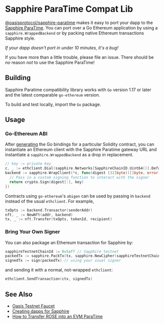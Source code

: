 # Sapphire ParaTime Compat Lib

[@oasisprotocol/sapphire-paratime] makes it easy to port your dapp to the [Sapphire ParaTime].
You can port over a Go Ethereum application by using a `sapphire.WrappedBackend`
or by packing native Ethereum transactions Sapphire style.

[@oasisprotocol/sapphire-paratime]: https://pkg.go.dev/github.com/oasisprotocol/sapphire-paratime/go/
[sapphire paratime]: https://docs.oasis.io/general/developer-resources/sapphire-paratime/

_If your dapp doesn't port in under 10 minutes, it's a bug!_  

If you have more than a little trouble, please file an issue. There should be
_no_ reason _not_ to use the Sapphire ParaTime!

## Building

Sapphire Paratime compatibility library works with `Go` version 1.17 or later and the latest comparable `go-ethereum` version.

To build and test locally, import the `Go` package.

## Usage

### Go-Ethereum ABI

After [generating](https://geth.ethereum.org/docs/dapp/abigen) the Go bindings
for a particular Solidity contract, you can instantiate an Ethereum client with the
Sapphire Paratime gateway URL and instantiate a `sapphire.WrappedBackend` as a drop in
replacement.

```Go
// key := private key
c, _ := ethclient.Dial(sapphire.Networks[SapphireChainID.Uint64()].DefaultGateway)
backend := sapphire.WrapClient(*c, func(digest [32]byte)([]byte, error) {
  // Pass in a custom signing function to interact with the signer
  return crypto.Sign(digest[:], key)
})
```

Contracts using `go-ethereum`'s `abigen` can be used by passing in `backend` instead of the usual `ethclient`. For example,

```Go
txOpts := backend.Transactor(senderAddr)
nft, _ := NewNft(addr, backend)
tx, _ := nft.Transfer(txOpts, tokenId, recipient)
```

### Bring Your Own Signer

You can also package an Ethereum transaction for Sapphire by:

```Go
sapphireTestnetChainId := 0x5aff // Sapphire testnet
packedTx := sapphire.PackTx(tx, sapphire.NewCipher(sapphireTestnetChainId))
signedTx := sign(packedTx) // using your usual signer
```

and sending it with a normal, not-wrapped `ethclient`:

```Go
ethclient.SendTransaction(ctx, signedTx)
```

## See Also

- [Oasis Testnet Faucet](https://faucet.testnet.oasis.dev/)
- [Creating dapps for Sapphire](https://docs.oasis.io/dapp/sapphire/quickstart)
- [How to Transfer ROSE into an EVM ParaTime](https://docs.oasis.io/general/manage-tokens/how-to-transfer-rose-into-paratime/)
